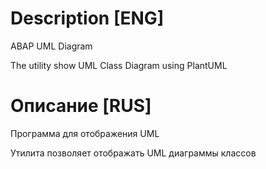 # Description [ENG]
 ABAP UML Diagram

 The utility show UML Class Diagram using PlantUML

# Описание [RUS]
 Программа для отображения UML

 Утилита позволяет отображать UML диаграммы классов
 
 